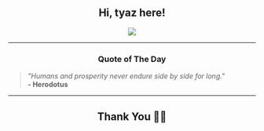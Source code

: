 <h2 align="center"> Hi, tyaz here!</h2>

<p align="center">
<a href="https://github.com/tyazx" alt="github streak"><img src="https://dvst-streak.herokuapp.com/?user=tyazx&theme=tokyonight&fire=DD472C"></a>
</p>

<hr>
<h3 align="center">Quote of The Day</h3>
<p align="center">
<blockquote>
<i>"Humans and prosperity never endure side by side for long."</i>
<br>
<b>- Herodotus</b>
</blockquote>
</p>


<hr>
<h2 align="center">Thank You 🙏🏼</h2>
